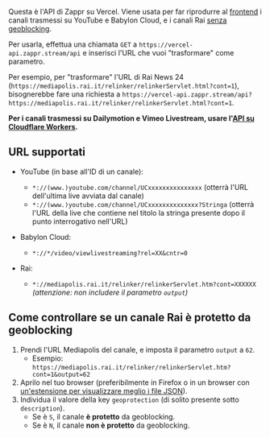 Questa è l'API di Zappr su Vercel. Viene usata per far riprodurre al [frontend](https://github.com/ZapprTV/Zappr) i canali trasmessi su YouTube e Babylon Cloud, e i canali Rai [senza geoblocking](#come-controllare-se-un-canale-rai-è-protetto-da-geoblocking).

Per usarla, effettua una chiamata `GET` a `https://vercel-api.zappr.stream/api` e inserisci l'URL che vuoi "trasformare" come parametro.

Per esempio, per "trasformare" l'URL di Rai News 24 (`https://mediapolis.rai.it/relinker/relinkerServlet.html?cont=1`), bisognerebbe fare una richiesta a `https://vercel-api.zappr.stream/api?https://mediapolis.rai.it/relinker/relinkerServlet.html?cont=1`.

**Per i canali trasmessi su Dailymotion e Vimeo Livestream, usare l'[API su Cloudflare Workers](https://github.com/ZapprTV/cloudflare-api).**

## URL supportati
- YouTube (in base all'ID di un canale):
    - `*://(www.)youtube.com/channel/UCxxxxxxxxxxxxxxx` (otterrà l'URL dell'ultima live avviata dal canale)
    - `*://(www.)youtube.com/channel/UCxxxxxxxxxxxxxx?Stringa` (otterrà l'URL della live che contiene nel titolo la stringa presente dopo il punto interrogativo nell'URL)

- Babylon Cloud:
    - `*://*/video/viewlivestreaming?rel=XX&cntr=0`

- Rai:
    - `*://mediapolis.rai.it/relinker/relinkerServlet.htm?cont=XXXXXX` *(attenzione: non includere il parametro `output`)*

## Come controllare se un canale Rai è protetto da geoblocking
1. Prendi l'URL Mediapolis del canale, e imposta il parametro `output` a `62`.
    - Esempio: `https://mediapolis.rai.it/relinker/relinkerServlet.htm?cont=1&output=62`
2. Aprilo nel tuo browser (preferibilmente in Firefox o in un browser con [un'estensione per visualizzare meglio i file JSON](https://chromewebstore.google.com/detail/json-viewer/gbmdgpbipfallnflgajpaliibnhdgobh)).
3. Individua il valore della key `geoprotection` (di solito presente sotto `description`).
    - Se è `S`, il canale **è protetto** da geoblocking.
    - Se è `N`, il canale **non è protetto** da geoblocking.